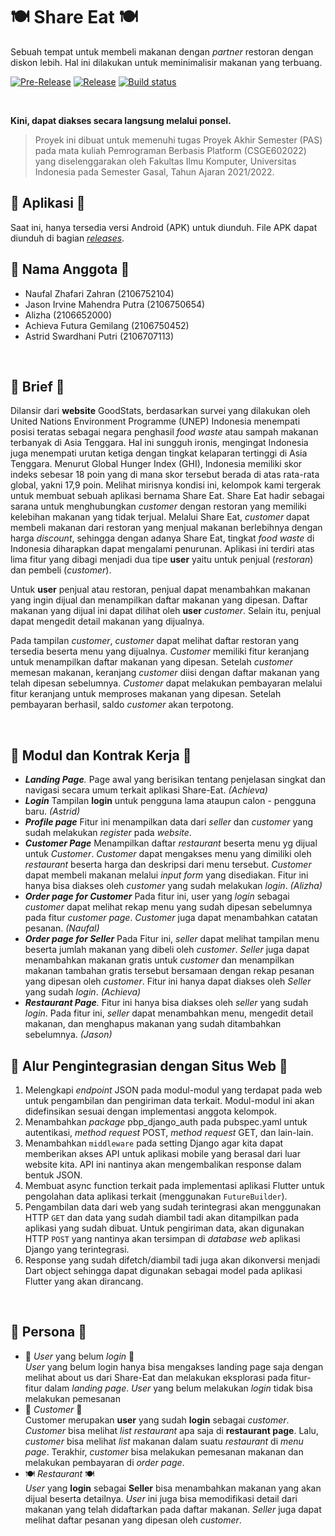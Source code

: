 # 🍽️ Share Eat 🍽️
Sebuah tempat untuk membeli makanan dengan *partner* restoran dengan diskon lebih. Hal ini dilakukan untuk meminimalisir makanan yang terbuang.

[![Pre-Release](https://github.com/KingGedorah/share-eat/actions/workflows/pre-release.yml/badge.svg)](https://github.com/KingGedorah/share-eat/actions/workflows/pre-release.yml)
[![Release](https://github.com/KingGedorah/share-eat/actions/workflows/release.yml/badge.svg)](https://github.com/KingGedorah/share-eat/actions/workflows/release.yml)
[![Build status](https://build.appcenter.ms/v0.1/apps/70f6692f-c886-46ea-9255-9a965598ef09/branches/main/badge)](https://install.appcenter.ms/orgs/d02-pbp-2022-2023/apps/share-eat/distribution_groups/public)

<br>

**Kini, dapat diakses secara langsung melalui ponsel.**
<br>

> Proyek ini dibuat untuk memenuhi tugas Proyek Akhir Semester (PAS)
> pada mata kuliah Pemrograman Berbasis Platform (CSGE602022) yang
> diselenggarakan oleh Fakultas Ilmu Komputer, Universitas Indonesia
> pada Semester Gasal, Tahun Ajaran 2021/2022.

## 📱 Aplikasi 📱
Saat ini, hanya tersedia versi Android (APK) untuk diunduh. File APK dapat diunduh di bagian [_releases_]().

## 🧑 Nama Anggota 🧑
- Naufal Zhafari Zahran (2106752104)
- Jason Irvine Mahendra Putra (2106750654)
- Alizha (2106652000)
- Achieva Futura Gemilang (2106750452)
- Astrid Swardhani Putri (2106707113)
<br>

## 🌅 Brief 🌅
Dilansir dari __website__ GoodStats, berdasarkan survei yang dilakukan oleh United Nations Environment Programme (UNEP) Indonesia menempati posisi teratas sebagai negara penghasil *food waste* atau sampah makanan terbanyak di Asia Tenggara. Hal ini sungguh ironis, mengingat Indonesia juga menempati urutan ketiga dengan tingkat kelaparan tertinggi di Asia Tenggara. Menurut Global Hunger Index (GHI), Indonesia memiliki skor indeks sebesar 18 poin yang di mana skor tersebut berada di atas rata-rata global, yakni 17,9 poin. Melihat mirisnya kondisi ini, kelompok kami tergerak untuk membuat sebuah aplikasi bernama Share Eat. Share Eat hadir sebagai sarana untuk menghubungkan *customer* dengan restoran yang memiliki kelebihan makanan yang tidak terjual. Melalui Share Eat, *customer* dapat membeli makanan dari restoran yang menjual makanan berlebihnya dengan harga *discount*, sehingga dengan adanya Share Eat, tingkat *food waste* di Indonesia diharapkan dapat mengalami penurunan. Aplikasi ini terdiri atas lima fitur yang dibagi menjadi dua tipe __user__ yaitu untuk penjual (*restoran*) dan pembeli (*customer*). 

Untuk __user__ penjual atau restoran, penjual dapat menambahkan makanan yang ingin dijual dan menampilkan daftar makanan yang dipesan. Daftar makanan yang dijual ini dapat dilihat oleh __user__ *customer*. Selain itu, penjual dapat mengedit detail makanan yang dijualnya.

Pada tampilan *customer*, *customer* dapat melihat daftar restoran yang tersedia beserta menu yang dijualnya. *Customer* memiliki fitur keranjang untuk menampilkan daftar makanan yang dipesan. Setelah *customer* memesan makanan, keranjang *customer* diisi dengan daftar makanan yang telah dipesan sebelumnya. *Customer* dapat melakukan pembayaran melalui fitur keranjang untuk memproses makanan yang dipesan. Setelah pembayaran berhasil, saldo *customer* akan terpotong.

<br>

## 📗 Modul dan Kontrak Kerja 📗
- *__Landing Page__.*
Page awal yang berisikan tentang penjelasan singkat dan navigasi secara umum terkait aplikasi Share-Eat. *(Achieva)*
- *__Login__*
Tampilan __login__ untuk pengguna lama ataupun calon - pengguna baru. *(Astrid)*
- *__Profile page__*
Fitur ini menampilkan data dari _seller_ dan _customer_ yang sudah melakukan _register_ pada _website_.
- *__Customer Page__*
Menampilkan daftar _restaurant_ beserta menu yg dijual untuk _Customer_. _Customer_ dapat mengakses menu yang dimiliki oleh _restaurant_ beserta harga dan deskripsi dari menu tersebut. _Customer_ dapat membeli makanan melalui _input form_ yang disediakan. Fitur ini hanya bisa diakses oleh _customer_ yang sudah melakukan _login_. *(Alizha)*
- *__Order page for Customer__*
Pada fitur ini, user yang _login_ sebagai _customer_ dapat melihat rekap menu yang sudah dipesan sebelumnya pada fitur _customer page_. _Customer_ juga dapat menambahkan catatan pesanan. *(Naufal)*
- *__Order page for Seller__*
Pada Fitur ini, *seller* dapat melihat tampilan menu beserta jumlah makanan yang dibeli oleh _customer_. _Seller_ juga dapat menambahkan makanan gratis untuk _customer_ dan menampilkan makanan tambahan gratis tersebut bersamaan dengan rekap pesanan yang dipesan oleh _customer_. Fitur ini hanya dapat diakses oleh _Seller_ yang sudah _login_. *(Achieva)*
- *__Restaurant Page__.*
Fitur ini hanya bisa diakses oleh _seller_ yang sudah _login_. Pada fitur ini, _seller_ dapat menambahkan menu, mengedit detail makanan, dan menghapus makanan yang sudah ditambahkan sebelumnya. *(Jason)*


## 🔗 Alur Pengintegrasian dengan Situs Web 🔗
1. Melengkapi _endpoint_ JSON pada modul-modul yang terdapat pada web untuk pengambilan dan pengiriman data terkait. Modul-modul ini akan didefinsikan sesuai dengan implementasi anggota kelompok.
2. Menambahkan _package_  pbp_django_auth pada pubspec.yaml untuk autentikasi, _method request_ POST, _method request_ GET, dan lain-lain.
3. Menambahkan `middleware` pada setting Django agar kita dapat memberikan akses API untuk aplikasi mobile yang berasal dari luar website kita. API ini nantinya akan mengembalikan response dalam bentuk JSON.
4. Membuat async function terkait pada implementasi aplikasi Flutter untuk pengolahan data aplikasi terkait (menggunakan `FutureBuilder`).
5. Pengambilan data dari web yang sudah terintegrasi akan menggunakan HTTP `GET` dan data yang sudah diambil tadi akan ditampilkan pada aplikasi yang sudah dibuat. Untuk pengiriman data,  akan digunakan HTTP `POST` yang nantinya akan tersimpan di _database web_ aplikasi Django yang terintegrasi.
6. Response yang sudah difetch/diambil tadi juga akan dikonversi menjadi Dart object sehingga dapat digunakan sebagai model pada aplikasi Flutter yang akan dirancang.

<br>

## 🧍 Persona 🧍
- 👤 *User* yang belum *login* 👤
      <br>
      *User* yang belum login hanya bisa mengakses landing page saja dengan melihat about us dari Share-Eat dan melakukan eksplorasi pada fitur-fitur dalam *landing page*. *User* yang belum melakukan *login* tidak bisa melakukan pemesanan   
- 🛒 *Customer* 🛒
      <br>
      Customer merupakan __user__ yang sudah __login__ sebagai *customer*. *Customer* bisa melihat *list restaurant* apa saja di __restaurant page__. Lalu, *customer* bisa melihat *list* makanan dalam suatu *restaurant* di *menu page*. Terakhir, *customer* bisa melakukan pemesanan makanan dan melakukan pembayaran di *order page*.
- 🍽️ *Restaurant* 🍽️
      <br>
      *User* yang __login__ sebagai __Seller__ bisa menambahkan makanan yang akan dijual beserta detailnya. *User* ini juga bisa memodifikasi detail dari makanan yang telah didaftarkan pada daftar makanan. *Seller* juga dapat melihat daftar pesanan yang dipesan oleh *customer*.
